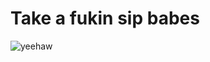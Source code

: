 # Take a fukin sip babes

![yeehaw](https://i.kym-cdn.com/entries/icons/original/000/021/703/smiley-face-thumbs-up-thank-you-clipart-panda-free-clipart-images-4eZHzt-clipart.jpeg)

<!---
nkizz/nkizz is a ✨ special ✨ repository because its `README.md` (this file) appears on your GitHub profile.
You can click the Preview link to take a look at your changes.
--->
